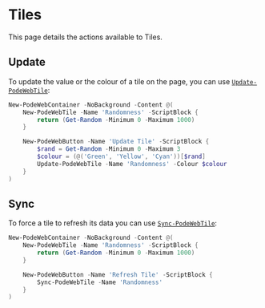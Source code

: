 # Tiles

This page details the actions available to Tiles.

## Update

To update the value or the colour of a tile on the page, you can use [`Update-PodeWebTile`](../../../Functions/Actions/Update-PodeWebTile):

```powershell
New-PodeWebContainer -NoBackground -Content @(
    New-PodeWebTile -Name 'Randomness' -ScriptBlock {
        return (Get-Random -Minimum 0 -Maximum 1000)
    }

    New-PodeWebButton -Name 'Update Tile' -ScriptBlock {
        $rand = Get-Random -Minimum 0 -Maximum 3
        $colour = (@('Green', 'Yellow', 'Cyan'))[$rand]
        Update-PodeWebTile -Name 'Randomness' -Colour $colour
    }
)
```

## Sync

To force a tile to refresh its data you can use [`Sync-PodeWebTile`](../../../Functions/Actions/Sync-PodeWebTile):

```powershell
New-PodeWebContainer -NoBackground -Content @(
    New-PodeWebTile -Name 'Randomness' -ScriptBlock {
        return (Get-Random -Minimum 0 -Maximum 1000)
    }

    New-PodeWebButton -Name 'Refresh Tile' -ScriptBlock {
        Sync-PodeWebTile -Name 'Randomness'
    }
)
```
